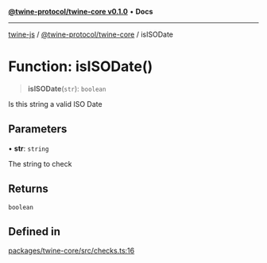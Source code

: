 [**@twine-protocol/twine-core v0.1.0**](../index.md) • **Docs**

***

[twine-js](../../../index.md) / [@twine-protocol/twine-core](../index.md) / isISODate

# Function: isISODate()

> **isISODate**(`str`): `boolean`

Is this string a valid ISO Date

## Parameters

• **str**: `string`

The string to check

## Returns

`boolean`

## Defined in

[packages/twine-core/src/checks.ts:16](https://github.com/twine-protocol/twine-js/blob/afcd6a4191783e38a824b15e0910dbcaa4196a95/packages/twine-core/src/checks.ts#L16)
